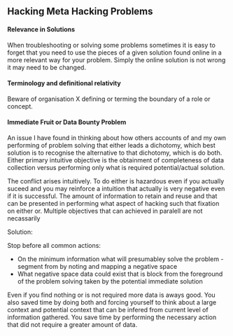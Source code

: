 
## Hacking Meta Hacking Problems

#### Relevance in Solutions

When troubleshooting or solving some problems sometimes it is easy to forget that you need to use the pieces of a given solution found online in a more relevant way for your problem. Simply the online solution is not wrong it may need to be changed.

#### Terminology and definitional relativity

Beware of organisation X defining or terming the boundary of a role or concept.

#### Immediate Fruit or Data Bounty Problem

An issue I have found in thinking about how others accounts of and my own performing of problem solving that either leads a dichotomy, which best solution is to recognise the alternative to that dichotomy, which is do both. Either primary intuitive objective is the obtainment of completeness of data collection versus performing only what is required potential/actual solution. 

The conflict arises intuitively. To do either is hazardous even if you actually suceed and you may reinforce a intuition that actually is very negative even if it is successful. The amount of information to retain and reuse and that can be presented in performing what aspect of hacking such that fixation on either or. Multiple objectives that can achieved in paralell are not necassarily   

Solution:

Stop before all common actions:
- On the minimum information what will presumabley solve the problem - segment from by noting and mapping a negative space 
- What negative space data could exist that is block from the foreground of the problem solving taken by the potential immediate solution

Even if you find nothing or is not required more data is aways good. You also saved time by doing both and forcing yourself to think about a large context and potential context that can be infered from current level of information gathered. You save time by performing the necessary action that did not require a greater amount of data. 